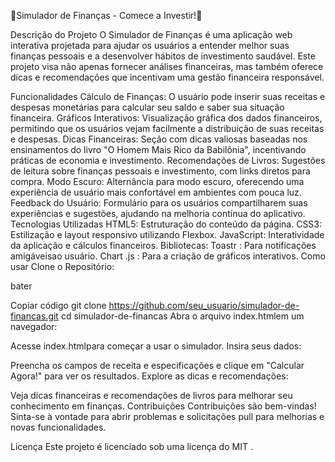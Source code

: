 💸Simulador de Finanças - Comece a Investir!💸
 
Descrição do Projeto
O Simulador de Finanças é uma aplicação web interativa projetada para ajudar os usuários a entender melhor suas finanças pessoais e a desenvolver hábitos de investimento saudável. Este projeto visa não apenas fornecer análises financeiras, mas também oferece dicas e recomendações que incentivam uma gestão financeira responsável.

Funcionalidades
Cálculo de Finanças: O usuário pode inserir suas receitas e despesas monetárias para calcular seu saldo e saber sua situação financeira.
Gráficos Interativos: Visualização gráfica dos dados financeiros, permitindo que os usuários vejam facilmente a distribuição de suas receitas e despesas.
Dicas Financeiras: Seção com dicas valiosas baseadas nos ensinamentos do livro "O Homem Mais Rico da Babilônia", incentivando práticas de economia e investimento.
Recomendações de Livros: Sugestões de leitura sobre finanças pessoais e investimento, com links diretos para compra.
Modo Escuro: Alternância para modo escuro, oferecendo uma experiência de usuário mais confortável em ambientes com pouca luz.
Feedback do Usuário: Formulário para os usuários compartilharem suas experiências e sugestões, ajudando na melhoria contínua do aplicativo.
Tecnologias Utilizadas
HTML5: Estruturação do conteúdo da página.
CSS3: Estilização e layout responsivo utilizando Flexbox.
JavaScript: Interatividade da aplicação e cálculos financeiros.
Bibliotecas:
Toastr : Para notificações amigáveis ​​ao usuário.
Chart .js : Para a criação de gráficos interativos.
Como usar
Clone o Repositório:

bater

Copiar código
git clone https://github.com/seu_usuario/simulador-de-financas.git
cd simulador-de-financas
Abra o arquivo index.htmlem um navegador:

Acesse index.htmlpara começar a usar o simulador.
Insira seus dados:

Preencha os campos de receita e especificações e clique em "Calcular Agora!" para ver os resultados.
Explore as dicas e recomendações:

Veja dicas financeiras e recomendações de livros para melhorar seu conhecimento em finanças.
Contribuições
Contribuições são bem-vindas! Sinta-se à vontade para abrir problemas e solicitações pull para melhorias e novas funcionalidades.

Licença
Este projeto é licenciado sob uma licença do MIT .


